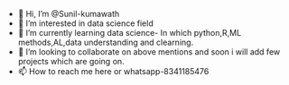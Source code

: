 - 👋 Hi, I’m @Sunil-kumawath
- 👀 I’m interested in data science field
- 🌱 I’m currently learning data science- In which python,R,ML methods,AL,data understanding and clearning.
- 💞️ I’m looking to collaborate on above mentions and soon i will add few projects which are going on.
- 📫 How to reach me here or whatsapp-8341185476

<!---
Sunil-kumawath/Sunil-kumawath is a ✨ special ✨ repository because its `README.md` (this file) appears on your GitHub profile.
You can click the Preview link to take a look at your changes.
--->
